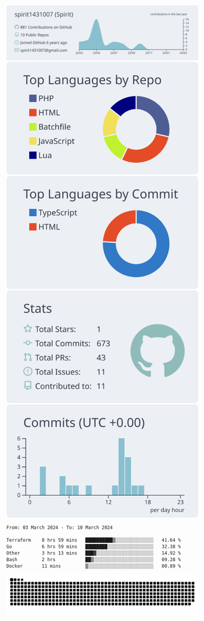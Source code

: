 [![](https://raw.githubusercontent.com/spirit1431007/spirit1431007/master/profile-summary-card-output/nord_bright/0-profile-details.svg)](https://git.io/spiritx)
[![](https://raw.githubusercontent.com/spirit1431007/spirit1431007/master/profile-summary-card-output/nord_bright/1-repos-per-language.svg)](https://git.io/spiritx) [![](https://raw.githubusercontent.com/spirit1431007/spirit1431007/master/profile-summary-card-output/nord_bright/2-most-commit-language.svg)](https://git.io/spiritx)
[![](https://raw.githubusercontent.com/spirit1431007/spirit1431007/master/profile-summary-card-output/nord_bright/3-stats.svg)](https://git.io/spiritx) [![](https://raw.githubusercontent.com/spirit1431007/spirit1431007/master/profile-summary-card-output/nord_bright/4-productive-time.svg)](https://git.io/spiritx)

<!--START_SECTION:waka-->

```txt
From: 03 March 2024 - To: 10 March 2024

Terraform    8 hrs 59 mins   ██████████▒░░░░░░░░░░░░░░   41.64 %
Go           6 hrs 59 mins   ████████░░░░░░░░░░░░░░░░░   32.38 %
Other        3 hrs 13 mins   ███▓░░░░░░░░░░░░░░░░░░░░░   14.92 %
Bash         2 hrs           ██▒░░░░░░░░░░░░░░░░░░░░░░   09.28 %
Docker       11 mins         ▒░░░░░░░░░░░░░░░░░░░░░░░░   00.89 %
```

<!--END_SECTION:waka-->

![contribution](https://github.com/spirit1431007/spirit1431007/blob/output/github-contribution-grid-snake.svg)
